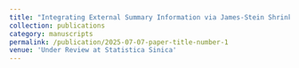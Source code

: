 ```yaml
---
title: "Integrating External Summary Information via James-Stein Shrinkage"
collection: publications
category: manuscripts
permalink: /publication/2025-07-07-paper-title-number-1
venue: 'Under Review at Statistica Sinica'
---
```

